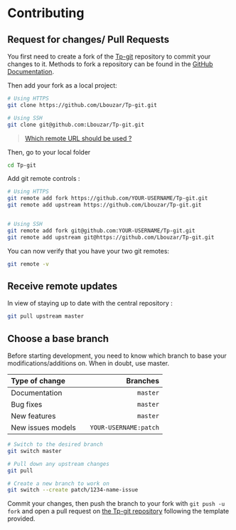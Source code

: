 # Contributing

## Request for changes/ Pull Requests
You first need to create a fork of the [Tp-git](https://github.com/Lbouzar/Tp-git/) repository to commit your changes to it. Methods to fork a repository can be found in the [GitHub Documentation](https://docs.github.com/en/get-started/quickstart/fork-a-repo).

Then add your fork as a local project:

```sh
# Using HTTPS
git clone https://github.com/Lbouzar/Tp-git.git

# Using SSH
git clone git@github.com:Lbouzar/Tp-git.git
```

> [Which remote URL should be used ?](https://docs.github.com/en/get-started/getting-started-with-git/about-remote-repositories)

Then, go to your local folder

```sh
cd Tp-git
```

Add git remote controls :

```sh
# Using HTTPS
git remote add fork https://github.com/YOUR-USERNAME/Tp-git.git
git remote add upstream https://github.com/Lbouzar/Tp-git.git


# Using SSH
git remote add fork git@github.com:YOUR-USERNAME/Tp-git.git
git remote add upstream git@https://github.com/Lbouzar/Tp-git.git
```

You can now verify that you have your two git remotes:

```sh
git remote -v
```

## Receive remote updates
In view of staying up to date with the central repository :

```sh
git pull upstream master
```

## Choose a base branch
Before starting development, you need to know which branch to base your modifications/additions on. When in doubt, use master.

| Type of change                |           | Branches              |
| :------------------           |:---------:| ---------------------:|
| Documentation                 |           | `master`              |
| Bug fixes                     |           | `master`              |
| New features                  |           | `master`              |
| New issues models             |           | `YOUR-USERNAME:patch` |

```sh
# Switch to the desired branch
git switch master

# Pull down any upstream changes
git pull

# Create a new branch to work on
git switch --create patch/1234-name-issue
```

Commit your changes, then push the branch to your fork with `git push -u fork` and open a pull request on [the Tp-git repository](https://github.com/Lbouzar/Tp-git/) following the template provided.
